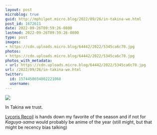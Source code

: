 ```yaml
---
layout: post
microblog: true
guid: http://mphilpot.micro.blog/2022/09/26/in-takina-we.html
post_id: 1672611
date: 2022-09-26T09:59:26-0800
lastmod: 2022-09-26T09:59:26-0800
type: post
images:
- https://cdn.uploads.micro.blog/64442/2022/5345ca6c70.jpg
photos:
- https://cdn.uploads.micro.blog/64442/2022/5345ca6c70.jpg
photos_with_metadata:
- url: https://cdn.uploads.micro.blog/64442/2022/5345ca6c70.jpg
url: /2022/09/26/in-takina-we.html
twitter:
  id: 1574458654002221068
  username: 
---
```

![](https://micro.markphilpot.com/uploads/2022/5345ca6c70.jpg)

In Takina we trust.

[Lycoris Recoil](https://anilist.co/anime/143270) is hands down my favorite of the season and if not for *Kaguya-sama* would probably be anime of the year (still might, but that might be recency bias talking)


